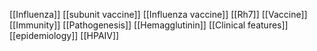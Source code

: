 [[Influenza]]
[[subunit vaccine]]
[[Influenza vaccine]]
[[Rh7]]
[[Vaccine]]
[[Immunity]]
[[Pathogenesis]]
[[Hemagglutinin]]
[[Clinical features]]
[[epidemiology]]
[[HPAIV]]

